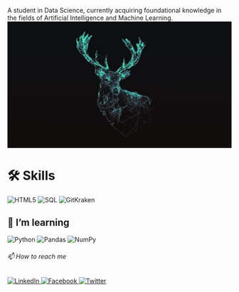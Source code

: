 
 A student in Data Science, currently acquiring foundational knowledge in the fields of Artificial Intelligence and Machine Learning.
![alt text](dear.jpg)
# 🛠️ Skills
<div display="flex">
 <img src="https://img.shields.io/badge/HTML5-%23E34F26.svg?style=for-the-badge&logo=html5&logoColor=white" alt="HTML5"/>
 <img src="https://img.shields.io/badge/SQL-%234F5B93.svg?style=for-the-badge&logo=postgresql&logoColor=white" alt="SQL"/>
 <img src="https://img.shields.io/badge/GitKraken-%23A7C6F2.svg?style=for-the-badge&logo=gitkraken&logoColor=black" alt="GitKraken"/>
</div> 

<!--**I can work with**
 <div display="flex">
  <img src="https://img.shields.io/badge/python-%2314354C.svg?style=for-the-badge&logo=python&logoColor=white" alt="Python"/>
  <img src="https://img.shields.io/badge/Pandas-%23150458.svg?style=for-the-badge&logo=pandas&logoColor=white" alt="Pandas"/>
  <img src="https://img.shields.io/badge/Numpy-%23013243.svg?style=for-the-badge&logo=numpy&logoColor=white" alt="NumPy"/>
  <img src="https://img.shields.io/badge/SQL-%234F5B93.svg?style=for-the-badge&logo=postgresql&logoColor=white" alt="SQL"/>
</div> 


### 🔭 I’m working on

- Projects for freelance clients.
- Growing [Upbeat Code](https://www.upbeatcode.com) to 100k/month visitors.

-->

## 🌱 I’m learning

<div display="flex">
 <img src="https://img.shields.io/badge/python-%2314354C.svg?style=for-the-badge&logo=python&logoColor=%23FFD43B" alt="Python"/>
 <img src="https://img.shields.io/badge/pandas-%23150458.svg?style=for-the-badge&logo=pandas&logoColor=%230F8C3C" alt="Pandas"/>
 <img src="https://img.shields.io/badge/Numpy-%23013243.svg?style=for-the-badge&logo=numpy&logoColor=%2305A1F3" alt="NumPy"/>
</div> 



###### 📫 How to reach me

<div display="flex">
  <a href="https://www.linkedin.com/in/mir-zehan-bin-ashraf/">
    <img src="https://img.shields.io/badge/linkedin-%230077B5.svg?style=for-the-badge&logo=linkedin&logoColor=white" alt="LinkedIn"/>
 </a>
    <a href="https://www.facebook.com/xihaniszehan/">
    <img src="https://img.shields.io/badge/Facebook-%234A90E2.svg?style=for-the-badge&logo=facebook&logoColor=white" alt="Facebook"/>
  </a>
  <a href="https://twitter.com/IsZjihan">
    <img src="https://img.shields.io/badge/IsZjihan-%231DA1F2.svg?style=for-the-badge&logo=Twitter&logoColor=white" alt="Twitter"/>
</div>

